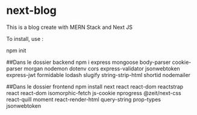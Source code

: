 # next-blog

This is a blog create with MERN Stack and Next JS

To install, use :

npm init

##Dans le dossier backend
npm i express mongoose body-parser cookie-parser morgan nodemon dotenv cors express-validator jsonwebtoken express-jwt formidable lodash slugify string-strip-html shortid nodemailer

##Dans le dossier frontend
npm install next react react-dom reactstrap react react-dom isomorphic-fetch js-cookie nprogress @zeit/next-css react-quill moment react-render-html query-string prop-types jsonwebtoken


